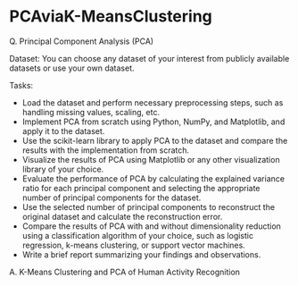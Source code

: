# PCAviaK-MeansClustering

Q. Principal Component Analysis (PCA)

Dataset: You can choose any dataset of your interest from publicly available datasets or use your own dataset.

Tasks:
- Load the dataset and perform necessary preprocessing steps, such as handling missing values, scaling, etc.
- Implement PCA from scratch using Python, NumPy, and Matplotlib, and apply it to the dataset.
- Use the scikit-learn library to apply PCA to the dataset and compare the results with the implementation from scratch.
- Visualize the results of PCA using Matplotlib or any other visualization library of your choice.
- Evaluate the performance of PCA by calculating the explained variance ratio for each principal component and selecting the appropriate number of principal components for the dataset.
- Use the selected number of principal components to reconstruct the original dataset and calculate the reconstruction error.
- Compare the results of PCA with and without dimensionality reduction using a classification algorithm of your choice, such as logistic regression, k-means clustering, or support vector machines.
- Write a brief report summarizing your findings and observations.

A.
K-Means Clustering and PCA of Human Activity Recognition
